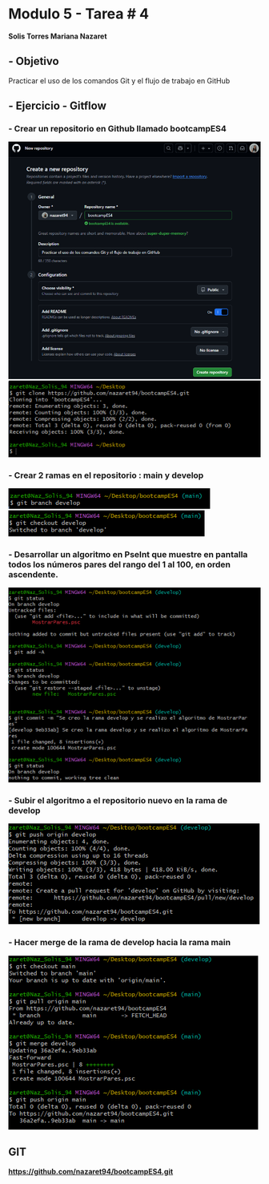 # Modulo 5 - Tarea # 4
**Solis Torres Mariana Nazaret**

## - Objetivo
Practicar el uso de los comandos Git y el flujo de trabajo en GitHub

## - Ejercicio - Gitflow

### - Crear un repositorio en Github llamado bootcampES4
![alt text](<create a new repository.png>)
![alt text](<git clone.png>)

### - Crear 2 ramas en el repositorio : main y develop
![alt text](<git branch.png>)
![alt text](<git checkout.png>)

### - Desarrollar un algoritmo en PseInt que muestre en pantalla todos los números pares del rango del 1 al 100, en orden ascendente.
![alt text](<algoritmo en PseInt.png>)

### - Subir el algoritmo a el repositorio nuevo en la rama de develop
![alt text](<git push develop.png>)

### - Hacer merge de la rama de develop hacia la rama main
![alt text](<git merge.png>)

## GIT
**https://github.com/nazaret94/bootcampES4.git**

